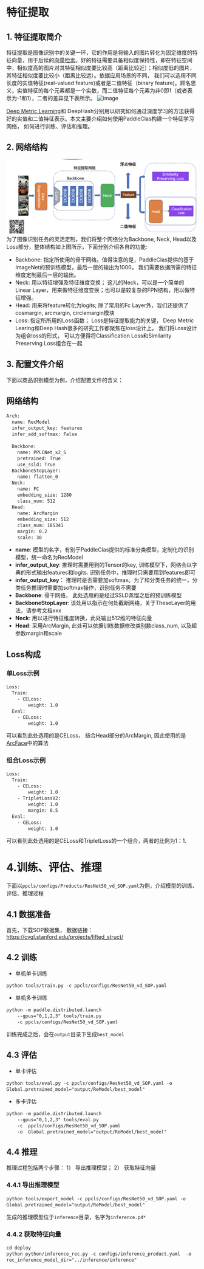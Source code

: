 # 特征提取
## 1. 特征提取简介
特征提取是图像识别中的关键一环，它的作用是将输入的图片转化为固定维度的特征向量，用于后续的[向量检索](./vector_search.md)。好的特征需要具备相似度保持性，即在特征空间中，相似度高的图片对其特征相似度要比较高（距离比较近）；相似度低的图片，其特征相似度要比较小（距离比较远）。依据应用场景的不同， 我们可以选用不同长度的实值特征(real-valued feature)或者是二值特征（binary feature)。顾名思义，实值特征的每个元素都是一个实数，而二值特征每个元素为非0即1（或者表示为-1和1），二者的差异见下表所示。
![image](https://user-images.githubusercontent.com/17264083/139409293-772ffc53-2bee-4736-8fa2-32d99a916572.png)


[Deep Metric Learning](../algorithm_introduction/metric_learning.md)和 DeepHash分别用以研究如何通过深度学习的方法获得好的实值和二值特征表示。本文主要介绍如何使用PaddleClas构建一个特征学习网络， 如何进行训练、评估和推理。
## 2. 网络结构
![](./framework.png)
为了图像识别任务的灵活定制，我们将整个网络分为Backbone, Neck, Head以及Loss部分，整体结构如上图所示，下面分别介绍各自的功能:
- Backbone:   指定所使用的骨干网络。值得注意的是，PaddleClas提供的基于ImageNet的预训练模型，最后一层的输出为1000， 我们需要依据所需的特征维度定制最后一层的输出。
- Neck:  用以特征增强及特征维度变换；  这儿的Neck，可以是一个简单的Linear Layer，用来做特征维度变换；也可以是较复杂的FPN结构，用以做特征增强。
- Head:  用来将feature转化为logits; 除了常用的Fc Layer外，我们还提供了cosmargin, arcmargin, circlemargin模块
- Loss:  指定所所用的Loss函数； Loss是特征提取能力的关键， Deep Metric Learing和Deep Hash很多的研究工作都聚焦在loss设计上。 我们将Loss设计为组合loss的形式， 可以方便得将Classification Loss和Similarity Preserving Loss组合在一起

## 3. 配置文件介绍
下面以商品识别模型为例，介绍配置文件的含义：
## 网络结构
```
Arch:
  name: RecModel
  infer_output_key: features
  infer_add_softmax: False

  Backbone: 
    name: PPLCNet_x2_5
    pretrained: True
    use_ssld: True
  BackboneStopLayer:
    name: flatten_0
  Neck:
    name: FC
    embedding_size: 1280
    class_num: 512
  Head:
    name: ArcMargin 
    embedding_size: 512
    class_num: 185341
    margin: 0.2
    scale: 30
```
- **name**: 模型的名字，有别于PaddleClas提供的标准分类模型，定制化的识别模型，统一命名为RecModel
- **infer_output_key**: 推理时需要用到的Tensor的key, 训练模型下，网络会以字典的形式输出features和logits. 识别任务中，推理时只需要用到features即可
- **infer_output_key**： 推理时是否需要加softmax。为了和分类任务的统一，分类任务推理时需要加softmax操作，识别任务不需要
- **Backbone**:  骨干网络， 此处选用的是经过SSLD蒸馏之后的预训练模型
- **BackboneStopLayer**:  该处用以指示在何处截断网络，关于TheseLayer的用法，请参考文档xxx
- **Neck**:  用以进行特征维度转换，此处输出512维的特征向量
- **Head**:  采用ArcMargin, 此处可以依据训练数据修改类别数class_num, 以及超参数margin和scale

## Loss构成
### 单Loss示例
```
Loss:
  Train:
    - CELoss:
        weight: 1.0
  Eval:
    - CELoss:
        weight: 1.0
```
可以看到此处选用的是CELoss， 结合Head部分的ArcMargin, 因此使用的是[ArcFace](https://arxiv.org/abs/1801.07698)中的算法

### 组合Loss示例
```
Loss:
  Train:
    - CELoss:
        weight: 1.0
    - TripletLossV2:
        weight: 1.0
        margin: 0.5
  Eval:
    - CELoss:
        weight: 1.0
```
可以看到此处选用的是CELoss和TripletLoss的一个组合，两者的比例为1：1.

# 4.训练、评估、推理
下面以`ppcls/configs/Products/ResNet50_vd_SOP.yaml`为例，介绍模型的训练、评估、推理过程
## 4.1 数据准备
首先，下载SOP数据集， 数据链接： https://cvgl.stanford.edu/projects/lifted_struct/

## 4.2 训练
- 单机单卡训练
```
python tools/train.py -c ppcls/configs/ResNet50_vd_SOP.yaml
```
- 单机多卡训练
```
python -m paddle.distributed.launch 
    --gpus="0,1,2,3" tools/train.py 
    -c ppcls/configs/ResNet50_vd_SOP.yaml
```
训练完成之后，会在`output`目录下生成`best_model`

## 4.3 评估
- 单卡评估
```
python tools/eval.py -c ppcls/configs/ResNet50_vd_SOP.yaml -o Global.pretrained_model="output/ReModel/best_model"
```
- 多卡评估
```
python -m paddle.distributed.launch 
    --gpus="0,1,2,3" tools/eval.py 
    -c  ppcls/configs/ResNet50_vd_SOP.yaml
    -o  Global.pretrained_model="output/ReModel/best_model"
```
## 4.4 推理
推理过程包括两个步骤： 1） 导出推理模型；  2） 获取特征向量
### 4.4.1 导出推理模型
```
python tools/export_model -c ppcls/configs/ResNet50_vd_SOP.yaml -o Global.pretrained_model="output/ReModel/best_model"
```
生成的推理模型位于`inference`目录，名字为`inference.pd*`

### 4.4.2 获取特征向量
```
cd deploy
python python/inference_rec.py -c configs/inference_product.yaml  -o rec_inference_model_dir="../inference/inference"
```
